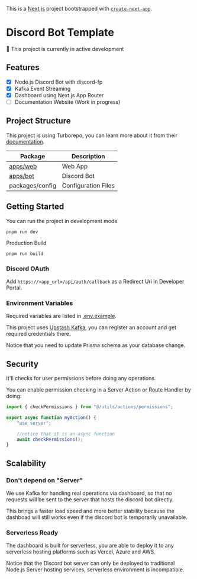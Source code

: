 This is a [Next.js](https://nextjs.org/) project bootstrapped with [`create-next-app`](https://github.com/vercel/next.js/tree/canary/packages/create-next-app).

# Discord Bot Template

🚧 This project is currently in active development

## Features

-   [x] Node.js Discord Bot with discord-fp
-   [x] Kafka Event Streaming
-   [x] Dashboard using Next.js App Router
-   [ ] Documentation Website (Work in progress)

## Project Structure

This project is using Turborepo, you can learn more about it from their [documentation](https://turbo.build/).

| Package                          | Description         |
| -------------------------------- | ------------------- |
| [apps/web](./apps/web/README.md) | Web App             |
| [apps/bot](./apps/bot/README.md) | Discord Bot         |
| packages/config                  | Configuration Files |

## Getting Started

You can run the project in development mode

```
pnpm run dev
```

Production Build

```
pnpm run build
```

### Discord OAuth

Add `https://<app_url>/api/auth/callback` as a Redirect Uri in Developer Portal.

### Environment Variables

Required variables are listed in [.env.example](/.env.example).

This project uses [Upstash Kafka](https://upstash.com/), you can register an account and get required credentials there.

Notice that you need to update Prisma schema as your database change.

## Security

It'll checks for user permissions before doing any operations.

You can enable permission checking in a Server Action or Route Handler by doing:

```ts
import { checkPermissions } from "@/utils/actions/permissions";

export async function myAction() {
    "use server";

    //notice that it is an async function
    await checkPermissions();
}
```

## Scalability

### Don't depend on "Server"

We use Kafka for handling real operations via dashboard, so that no requests will be sent to the server that hosts the discord bot directly.

This brings a faster load speed and more better stability because the dashboad will still works even if the discord bot is temporarily unavailable.

### Serverless Ready

The dashboard is built for serverless, you are able to deploy it to any serverless hosting platforms such as Vercel, Azure and AWS.

Notice that the Discord bot server can only be deployed to traditional Node.js Server hosting services, serverless environment is incompatible.
